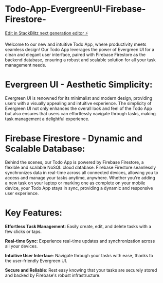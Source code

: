 # Todo-App-EvergreenUI-Firebase-Firestore-

[Edit in StackBlitz next generation editor ⚡️](https://stackblitz.com/~/github.com/vietnguyen88/Todo-App-EvergreenUI-Firebase-Firestore-)

Welcome to our new and intuitive Todo App, where productivity meets seamless design! Our Todo App leverages the power of Evergreen UI for a clean and elegant user interface, paired with Firebase Firestore as the backend database, ensuring a robust and scalable solution for all your task management needs.

# Evergreen UI - Aesthetic Simplicity:

Evergreen UI is renowned for its minimalist and modern design, providing users with a visually appealing and intuitive experience. The simplicity of Evergreen UI not only enhances the overall look and feel of the Todo App but also ensures that users can effortlessly navigate through tasks, making task management a delightful experience.

# Firebase Firestore - Dynamic and Scalable Database:

Behind the scenes, our Todo App is powered by Firebase Firestore, a flexible and scalable NoSQL cloud database. Firebase Firestore seamlessly synchronizes data in real-time across all connected devices, allowing you to access and manage your tasks anytime, anywhere. Whether you're adding a new task on your laptop or marking one as complete on your mobile device, your Todo App stays in sync, providing a dynamic and responsive user experience.

# Key Features:

**Effortless Task Management**: Easily create, edit, and delete tasks with a few clicks or taps.

**Real-time Sync**: Experience real-time updates and synchronization across all your devices.

**Intuitive User Interface**: Navigate through your tasks with ease, thanks to the user-friendly Evergreen UI.

**Secure and Reliable**: Rest easy knowing that your tasks are securely stored and backed by Firebase's robust infrastructure.